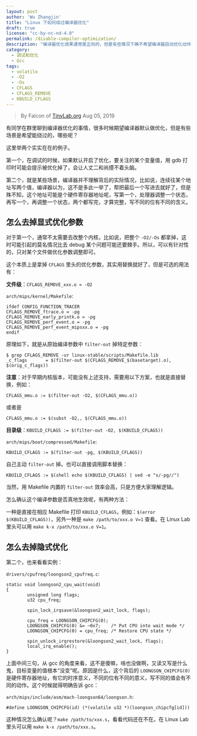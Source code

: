 ```yaml
---
layout: post
author: 'Wu Zhangjin'
title: "Linux 下如何绕过编译器优化"
draft: true
license: "cc-by-nc-nd-4.0"
permalink: /disable-compiler-optimization/
description: "编译器优化效果通常是正向的，但是有些情况下确不希望编译器启动优化动作，比如说在调试的时候。"
category:
  - 调试和优化
  - Gcc
tags:
  - volatile
  - -O2
  - -Os
  - CFLAGS
  - CFLAGS_REMOVE
  - KBUILD_CFLAGS
---
```


> By Falcon of [TinyLab.org][1]
> Aug 05, 2019

有同学在群里聊到编译器优化的事情，很多时候期望编译器默认做优化，但是有些场景是希望能绕过的，哪些呢？

这里举两个实实在在的例子。

第一个，在调试的时候，如果默认开启了优化，要关注的某个变量值，用 gdb 打印时可能会提示被优化掉了，会让人丈二和尚摸不着头脑。

第二个，就是某些场景，编译器并不理解背后的实际情况，比如说，连续往某个地址写两个值，编译器以为，这不是多此一举了，帮把最后一个写进去就好了，但是殊不知，这个地址可能是个硬件寄存器地址呢，写第一个，处理器调整一个状态，再写一个，再调整一个状态，两个都写完，才算完整，写不同的位有不同的含义。

## 怎么去掉显式优化参数

对于第一个，通常不太需要去改整个内核，比如说，把整个 `-O2/-Os` 都拿掉，这时可能引起的莫名情况比去 debug 某个问题可能还要棘手。所以，可以有针对性的，只对某个文件做优化参数调整即可。

这个本质上是拿掉 `CFLAGS` 里头的优化参数，其实用替换就好了，但是可选的用法有：

**文件级**：`CFLAGS_REMOVE_xxx.o = -O2`

`arch/mips/kernel/Makefile`:

    ifdef CONFIG_FUNCTION_TRACER
    CFLAGS_REMOVE_ftrace.o = -pg
    CFLAGS_REMOVE_early_printk.o = -pg
    CFLAGS_REMOVE_perf_event.o = -pg
    CFLAGS_REMOVE_perf_event_mipsxx.o = -pg
    endif

原理如下，就是从原始编译参数中 `filter-out` 掉特定参数：

    $ grep CFLAGS_REMOVE -ur linux-stable/scripts/Makefile.lib
    _c_flags       = $(filter-out $(CFLAGS_REMOVE_$(basetarget).o), $(orig_c_flags))

**注意**：对于早期内核版本，可能没有上述支持，需要用以下方案，也就是直接替换，例如：

    CFLAGS_mmu.o := $(filter-out -O2, $(CFLAGS_mmu.o))

或者是

    CFLAGS_mmu.o := $(subst -O2,, $(CFLAGS_mmu.o))

**目录级**：`KBUILD_CFLAGS := $(filter-out -O2, $(KBUILD_CFLAGS))`

`arch/mips/boot/compressed/Makefile`:

    KBUILD_CFLAGS := $(filter-out -pg, $(KBUILD_CFLAGS))

自己主动 `filter-out` 掉。也可以直接调用脚本替换：

    KBUILD_CFLAGS := $(shell echo $(KBUILD_CFLAGS) | sed -e "s/-pg//")

当然，用 Makefile 内置的 `filter-out` 效率会高，只是方便大家理解逻辑。

怎么确认这个编译参数是否真地生效呢，有两种方法：

一种是直接在相应 Makefile 打印 `KBUILD_CFLAGS`，例如：`$(error $(KBUILD_CFLAGS))`，另外一种是 `make /path/to/xxx.o V=1` 查看。在 Linux Lab 里头可以用 `make k-x /path/to/xxx.o V=1`。

## 怎么去掉隐式优化

第二个，也来看看实例：

`drivers/cpufreq/loongson2_cpufreq.c`:

    static void loongson2_cpu_wait(void)
    {
            unsigned long flags;
            u32 cpu_freq;

            spin_lock_irqsave(&loongson2_wait_lock, flags);

            cpu_freq = LOONGSON_CHIPCFG(0);
            LOONGSON_CHIPCFG(0) &= ~0x7;    /* Put CPU into wait mode */
            LOONGSON_CHIPCFG(0) = cpu_freq; /* Restore CPU state */

            spin_unlock_irqrestore(&loongson2_wait_lock, flags);
            local_irq_enable();
    }

上面中间三句，从 gcc 的角度来看，这不是傻嘛，啥也没做啊，又读又写是什么鬼，目标变量的值根本“没变”呢。原因是什么，这个背后的 `LOONGSON_CHIPCFG(0)` 是硬件寄存器地址，有它的时序意义，不同的位有不同的意义，写不同的值会有不同的动作。这个时候就得明确告诉 gcc：

`arch/mips/include/asm/mach-loongson64/loongson.h`:

    #define LOONGSON_CHIPCFG(id) (*(volatile u32 *)(loongson_chipcfg[id]))

这种情况怎么确认呢？`make /path/to/xxx.s`，看看代码还在不在。在 Linux Lab 里头可以用 `make k-x /path/to/xxx.s`。

[1]: http://tinylab.org
